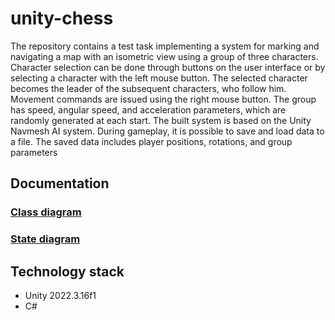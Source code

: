 # unity-chess
The repository contains a test task implementing a system for marking and navigating a map with an isometric view using a group of three characters. Character selection can be done through buttons on the user interface or by selecting a character with the left mouse button. The selected character becomes the leader of the subsequent characters, who follow him. Movement commands are issued using the right mouse button. The group has speed, angular speed, and acceleration parameters, which are randomly generated at each start. The built system is based on the Unity Navmesh AI system. During gameplay, it is possible to save and load data to a file. The saved data includes player positions, rotations, and group parameters

## Documentation

### [Class diagram](https://github.com/PrzemekBarczyk/test-assignment/blob/main/Documentation/Class%20diagram.drawio.pdf)

### [State diagram](https://github.com/PrzemekBarczyk/test-assignment/blob/main/Documentation/Character%20state%20diagram.drawio.pdf)

## Technology stack

- Unity 2022.3.16f1
- C#
